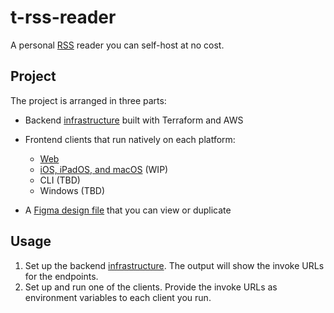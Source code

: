 # t-rss-reader

A personal [RSS](https://en.wikipedia.org/wiki/RSS) reader you can self-host at no cost.

## Project

The project is arranged in three parts:

- Backend [infrastructure](./infra/README.md) built with Terraform and AWS
- Frontend clients that run natively on each platform:

  - [Web](./web/README.md)
  - [iOS, iPadOS, and macOS](./apple/README.md) (WIP)
  - CLI (TBD)
  - Windows (TBD)

- A [Figma design file](./design/README.md) that you can view or duplicate

## Usage

1. Set up the backend [infrastructure](./infra/README.md). The output will show the invoke URLs for the endpoints.
2. Set up and run one of the clients. Provide the invoke URLs as environment variables to each client you run.

